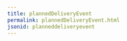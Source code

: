 ```yaml
---
title: plannedDeliveryEvent
permalink: plannedDeliveryEvent.html
jsonid: planneddeliveryevent
---
```

